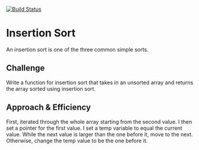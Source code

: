 [![Build Status](https://www.travis-ci.com/ChristopherKnightMerritt/data-structures-and-algorithms.svg?branch=master)](https://www.travis-ci.com/ChristopherKnightMerritt/data-structures-and-algorithms)

# Insertion Sort
An insertion sort is one of the three common simple sorts.

## Challenge
Write a function for insertion sort that takes in an unsorted array and returns the array sorted using insertion sort.

## Approach & Efficiency
First, iterated through the whole array starting from the second value. I then set a pointer for the first value. I set a temp variable to equal the current value. While the next value is larger than the one before it, move to the next. Otherwise, change the temp value to be the one before it.
